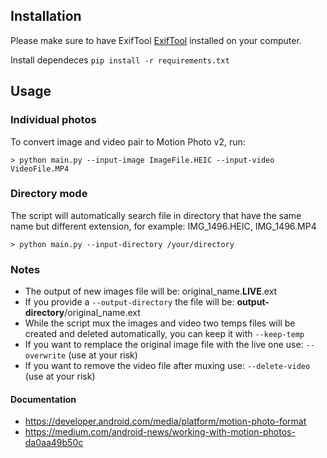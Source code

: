 ## Installation

Please make sure to have ExifTool [ExifTool](https://exiftool.org/) installed on your computer.

Install dependeces `pip install -r requirements.txt`

## Usage

### Individual photos

To convert image and video pair to Motion Photo v2, run:

```
> python main.py --input-image ImageFile.HEIC --input-video VideoFile.MP4
```

### Directory mode
The script will automatically search file in directory that have the same name but different extension, for example: IMG_1496.HEIC, IMG_1496.MP4
```
> python main.py --input-directory /your/directory
```

### Notes
- The output of new images file will be: original_name.**LIVE**.ext
- If you provide a `--output-directory` the file will be: **output-directory**/original_name.ext
- While the script mux the images and video two temps files will be created and deleted automatically, you can keep it with `--keep-temp`
- If you want to remplace the original image file with the live one use: `--overwrite` (use at your risk)
- If you want to remove the video file after muxing use: `--delete-video` (use at your risk)

#### Documentation
- https://developer.android.com/media/platform/motion-photo-format
- https://medium.com/android-news/working-with-motion-photos-da0aa49b50c
